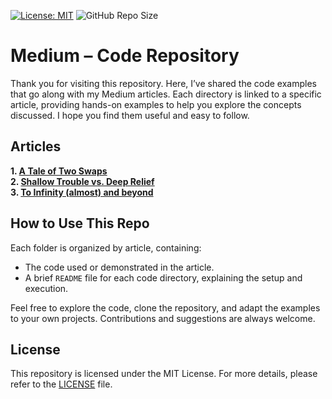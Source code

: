 [![License: MIT](https://img.shields.io/badge/License-MIT-brightgreen.svg)](https://opensource.org/licenses/MIT)
![GitHub Repo Size](https://img.shields.io/github/repo-size/AnishMulay/Medium)

# Medium – Code Repository

Thank you for visiting this repository. Here, I’ve shared the code examples that go along with my Medium articles. Each directory is linked to a specific article, providing hands-on examples to help you explore the concepts discussed. I hope you find them useful and easy to follow.

## Articles

**1. [A Tale of Two Swaps](https://medium.com/@anishm7030/a-tale-of-two-swaps-understanding-cpu-context-switching-in-operating-systems-1f57d8bb20e9)**\
**2. [Shallow Trouble vs. Deep Relief](https://medium.com/@anishm7030/shallow-trouble-vs-deep-relief-5bedbb3e6b22)**\
**3. [To Infinity (almost) and beyond](https://medium.com/@anishm7030/to-infinity-almost-and-beyond-b48e33c91716)**

## How to Use This Repo

Each folder is organized by article, containing:
- The code used or demonstrated in the article.
- A brief `README` file for each code directory, explaining the setup and execution.

Feel free to explore the code, clone the repository, and adapt the examples to your own projects. Contributions and suggestions are always welcome.

## License

This repository is licensed under the MIT License. For more details, please refer to the [LICENSE](LICENSE) file.
